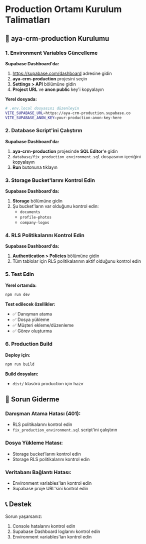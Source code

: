 # Production Ortamı Kurulum Talimatları

## 🎯 **aya-crm-production Kurulumu**

### **1. Environment Variables Güncelleme**

**Supabase Dashboard'da:**
1. https://supabase.com/dashboard adresine gidin
2. **aya-crm-production** projesini seçin
3. **Settings > API** bölümüne gidin
4. **Project URL** ve **anon public** key'i kopyalayın

**Yerel dosyada:**
```bash
# .env.local dosyasını düzenleyin
VITE_SUPABASE_URL=https://aya-crm-production.supabase.co
VITE_SUPABASE_ANON_KEY=your-production-anon-key-here
```

### **2. Database Script'ini Çalıştırın**

**Supabase Dashboard'da:**
1. **aya-crm-production** projesinde **SQL Editor**'e gidin
2. `database/fix_production_environment.sql` dosyasının içeriğini kopyalayın
3. **Run** butonuna tıklayın

### **3. Storage Bucket'larını Kontrol Edin**

**Supabase Dashboard'da:**
1. **Storage** bölümüne gidin
2. Şu bucket'ların var olduğunu kontrol edin:
   - `documents`
   - `profile-photos`
   - `company-logos`

### **4. RLS Politikalarını Kontrol Edin**

**Supabase Dashboard'da:**
1. **Authentication > Policies** bölümüne gidin
2. Tüm tablolar için RLS politikalarının aktif olduğunu kontrol edin

### **5. Test Edin**

**Yerel ortamda:**
```bash
npm run dev
```

**Test edilecek özellikler:**
- ✅ Danışman atama
- ✅ Dosya yükleme
- ✅ Müşteri ekleme/düzenleme
- ✅ Görev oluşturma

### **6. Production Build**

**Deploy için:**
```bash
npm run build
```

**Build dosyaları:**
- `dist/` klasörü production için hazır

## 🔧 **Sorun Giderme**

### **Danışman Atama Hatası (401):**
- RLS politikalarını kontrol edin
- `fix_production_environment.sql` script'ini çalıştırın

### **Dosya Yükleme Hatası:**
- Storage bucket'larını kontrol edin
- Storage RLS politikalarını kontrol edin

### **Veritabanı Bağlantı Hatası:**
- Environment variables'ları kontrol edin
- Supabase proje URL'sini kontrol edin

## 📞 **Destek**

Sorun yaşarsanız:
1. Console hatalarını kontrol edin
2. Supabase Dashboard loglarını kontrol edin
3. Environment variables'ları kontrol edin
